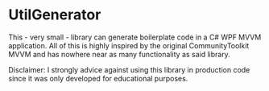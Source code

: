 # UtilGenerator

This - very small - library can generate boilerplate code in a C# WPF MVVM application.
All of this is highly inspired by the original CommunityToolkit MVVM and has nowhere near as many functionality as said library.

Disclaimer: I strongly advice against using this library in production code since it was only developed for educational purposes.
